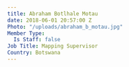 ```yaml
---
title: Abraham Botlhale Motau
date: 2018-06-01 20:57:00 Z
Photo: "/uploads/abraham_b_motau.jpg"
Member Type:
  Is Staff: false
Job Title: Mapping Supervisor
Country: Botswana
---
```


